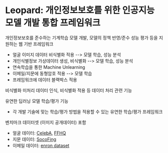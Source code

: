 # Leopard: 개인정보보호를 위한 인공지능 모델 개발 통합 프레임워크

개인정보보호를 준수하는 기계학습 모델 개발, 모델의 정책 반영/준수 성능 평가 등을 지원하는 웹 기반 프레임워크
  * 얼굴 이미지 데이터 비식별화 적용 --> 모델 학습, 성능 분석
  * 개인식별정보 가상데이터 생성, 비식별화 --> 모델 학습, 성능 분석
  * 연속학습을 통한 Machine Unlearning
  * 이메일/지문에 동형암호 적용 --> 모델 학습
  * 프레임워크에 데이터 블랙박스 적용

비식별화 미처리 데이터 인식, 비식별화 적용 등 데이터 처리 관련 기능

유연한 딥러닝 모델 학습/평가 기능
  * 각 개발 기술에 맞는 학습/평가 방법을 적용할 수 있는 유연한 학습/평가 프레임워크

벤치마크 데이터셋 (이미지 공개데이터) 포함
  * 얼굴 데이터: [CelebA](https://mmlab.ie.cuhk.edu.hk/projects/CelebA.html), [FFHQ](https://github.com/NVlabs/ffhq-dataset)
  * 지문 데이터: [SocoFing](https://www.kaggle.com/datasets/ruizgara/socofing)
  * 이메일 데이터: [enron dataset](https://github.com/MWiechmann/enron_spam_data)

